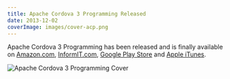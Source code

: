 ```yaml
---
title: Apache Cordova 3 Programming Released
date: 2013-12-02
coverImage: images/cover-acp.png
---
```


Apache Cordova 3 Programming has been released and is finally available on [Amazon.com](http://www.amazon.com/dp/B00H4CIHZW?tag=mcnsof-20&camp=213381&creative=390973&linkCode=as4&creativeASIN=B00H4CIHZW&adid=130XQEC2KTABP61BBP76&&ref-refURL=http%3A%2F%2Fwww.johnwargo.com%2F "Amazon.Com"), [InformIT.com](http://www.informit.com/store/apache-cordova-3-programming-9780321957368 "InformIT"), [Google Play Store](https://play.google.com/store/books/details/John_M_Wargo_Apache_Cordova_3_Programming?id=u3JVAgAAQBAJ&hl=en "Google Play Store") and [Apple iTunes](https://itunes.apple.com/us/book/apache-cordova-3-programming/id780506634?mt=11 "Apple iTunes").

![Apache Cordova 3 Programming Cover](images/acp-cover-320.png)
